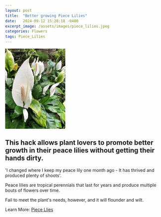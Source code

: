 ```yaml
---
layout: post
title:  "Better growing Piece Lilies"
date:   2024-09-12 15:28:18 -0400
excerpt_image: /assets/images/piece_lilies.jpeg
categories: Flowers
tags: Piece_Lilies
---
```


<img src="/assets/images/piece_lilies.jpeg">

## This hack allows plant lovers to promote better growth in their peace lilies without getting their hands dirty.

'I changed where I keep my peace lily one month ago - It has thrived and produced plenty of shoots'.

Peace lilies are tropical perennials that last for years and produce multiple bouts of flowers over time.

Fail to meet the plant's needs, however, and it will flounder and wilt.

Learn More: [Piece Llies](https://www.gbnews.com/lifestyle/gardening/peace-lilies-best-location-thrive-new-shoots-flowers)